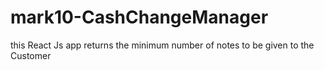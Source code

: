 # mark10-CashChangeManager
this React Js app returns the minimum number of notes to be given to the Customer 
